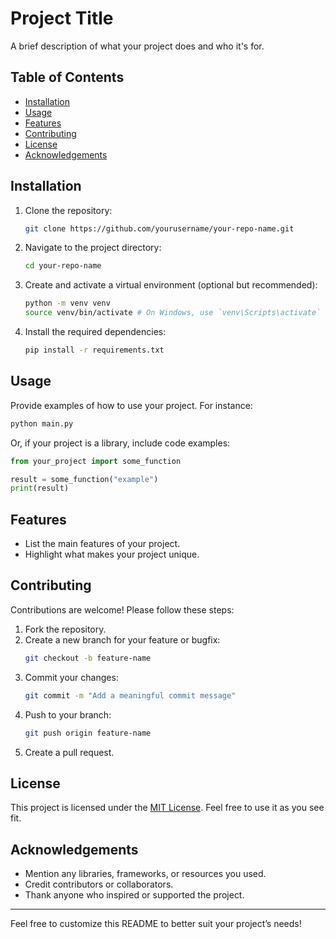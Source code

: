 # Project Title

A brief description of what your project does and who it's for.

## Table of Contents

- [Installation](#installation)
- [Usage](#usage)
- [Features](#features)
- [Contributing](#contributing)
- [License](#license)
- [Acknowledgements](#acknowledgements)

## Installation

1. Clone the repository:
   ```bash
   git clone https://github.com/yourusername/your-repo-name.git
   ```
2. Navigate to the project directory:
   ```bash
   cd your-repo-name
   ```
3. Create and activate a virtual environment (optional but recommended):
   ```bash
   python -m venv venv
   source venv/bin/activate # On Windows, use `venv\Scripts\activate`
   ```
4. Install the required dependencies:
   ```bash
   pip install -r requirements.txt
   ```

## Usage

Provide examples of how to use your project. For instance:

```bash
python main.py
```

Or, if your project is a library, include code examples:

```python
from your_project import some_function

result = some_function("example")
print(result)
```

## Features

- List the main features of your project.
- Highlight what makes your project unique.

## Contributing

Contributions are welcome! Please follow these steps:

1. Fork the repository.
2. Create a new branch for your feature or bugfix:
   ```bash
   git checkout -b feature-name
   ```
3. Commit your changes:
   ```bash
   git commit -m "Add a meaningful commit message"
   ```
4. Push to your branch:
   ```bash
   git push origin feature-name
   ```
5. Create a pull request.

## License

This project is licensed under the [MIT License](LICENSE). Feel free to use it as you see fit.

## Acknowledgements

- Mention any libraries, frameworks, or resources you used.
- Credit contributors or collaborators.
- Thank anyone who inspired or supported the project.

---

Feel free to customize this README to better suit your project’s needs!

